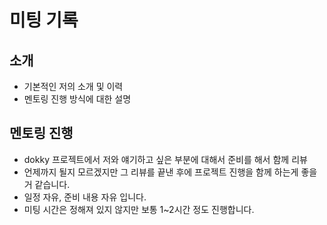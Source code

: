 # 미팅 기록

## 소개

- 기본적인 저의 소개 및 이력
- 멘토링 진행 방식에 대한 설명

## 멘토링 진행

- dokky 프로젝트에서 저와 얘기하고 싶은 부분에 대해서 준비를 해서 함께 리뷰
- 언제까지 될지 모르겠지만 그 리뷰를 끝낸 후에 프로젝트 진행을 함께 하는게 좋을 거 같습니다.
- 일정 자유, 준비 내용 자유 입니다.
- 미팅 시간은 정해져 있지 않지만 보통 1~2시간 정도 진행합니다.
